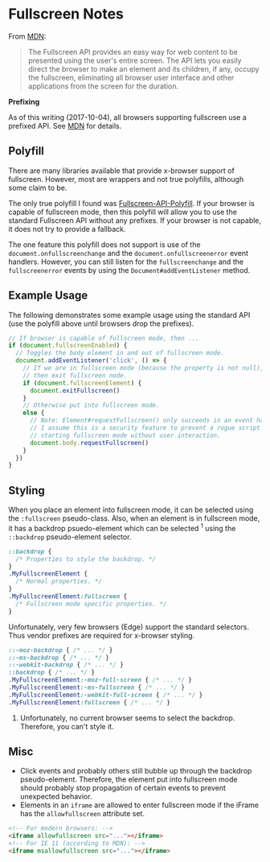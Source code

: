 # Fullscreen Notes

From [MDN]:

> The Fullscreen API provides an easy way for web content to be presented using
> the user's entire screen.  The API lets you easily direct the browser to make
> an element and its children, if any, occupy the fullscreen, eliminating all
> browser user interface and other applications from the screen for the
> duration.

**Prefixing**

As of this writing (2017-10-04), all browsers supporting fullscreen use a
prefixed API.  See [MDN][mdn-prefix] for details.


## Polyfill

There are many libraries available that provide x-browser support of
fullscreen.  However, most are wrappers and not true polyfills, although some
claim to be.

The only true polyfill I found was [Fullscreen-API-Polyfill][polyfill].  If
your browser is capable of fullscreen mode, then this polyfill will allow you
to use the standard Fullscreen API without any prefixes.  If your browser is
not capable, it does not try to provide a fallback.

The one feature this polyfill does not support is use of the
`document.onfullscreenchange` and the `document.onfullscreenerror` event
handlers.  However, you can still listen for the `fullscreenchange` and the
`fullscreenerror` events by using the `Document#addEventListener` method.


## Example Usage

The following demonstrates some example usage using the standard API (use the
polyfill above until browsers drop the prefixes).

```js
// If browser is capable of fullscreen mode, then ...
if (document.fullscreenEnabled) {
  // Toggles the body element in and out of fullscreen mode.
  document.addEventListener('click', () => {
    // If we are in fullscreen mode (because the property is not null),
    // then exit fullscreen node.
    if (document.fullscreenElement) {
      document.exitFullscreen()
    }
    // Otherwise put into fullscreen mode.
    else {
      // Note: Element#requestFullscreen() only succeeds in an event handler.
      // I assume this is a security feature to prevent a rogue script from
      // starting fullscreen mode without user interaction.
      document.body.requestFullscreen()
    }
  })
}
```


## Styling

When you place an element into fullscreen mode, it can be selected using the
`:fullscreen` pseudo-class.  Also, when an element is in fullscreen mode, it
has a backdrop psuedo-element which can be selected <sup>1</sup> using the
`::backdrop` pseudo-element selector.

```css
::backdrop {
  /* Properties to style the backdrop. */
}
.MyFullscreenElement {
  /* Normal properties. */
}
.MyFullscreenElement:fullscreen {
  /* Fullscreen mode specific properties. */
}
```

Unfortunately, very few browsers (Edge) support the standard selectors.  Thus
vendor prefixes are required for x-browser styling.

```css
::-moz-backdrop { /* ... */ }
::-ms-backdrop { /* ... */ }
::-webkit-backdrop { /* ... */ }
::backdrop { /* ... */ }
.MyFullscreenElement:-moz-full-screen { /* ... */ }
.MyFullscreenElement:-ms-fullscreen { /* ... */ }
.MyFullscreenElement:-webkit-full-screen { /* ... */ }
.MyFullscreenElement:fullscreen { /* ... */ }
```

1. Unfortunately, no current browser seems to select the backdrop.  Therefore,
you can't style it.


## Misc

* Click events and probably others still bubble up through the backdrop
  pseudo-element.  Therefore, the element put into fullscreen mode should
  probably stop propagation of certain events to prevent unexpected behavior.
* Elements in an `iframe` are allowed to enter fullscreen mode if the iFrame
  has the `allowfullscreen` attribute set.

```html
<!-- For modern browsers: -->
<iframe allowfullscreen src="..."></iframe>
<!-- For IE 11 (according to MDN): -->
<iframe msallowfullscreen src="..."></iframe>
```


[mdn]: https://developer.mozilla.org/en-US/docs/Web/API/Fullscreen_API
[mdn-prefix]: https://developer.mozilla.org/en-US/docs/Web/API/Fullscreen_API#Prefixing
[polyfill]: https://github.com/neovov/Fullscreen-API-Polyfill
